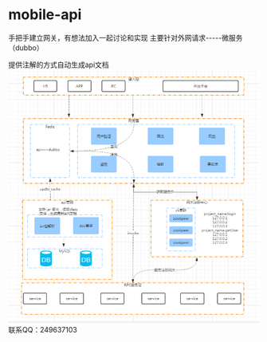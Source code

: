 # mobile-api
手把手建立网关，有想法加入一起讨论和实现
主要针对外网请求-----微服务（dubbo）

提供注解的方式自动生成api文档
![Image text](https://github.com/hejianzxl/mobile-api/blob/develop0.1/1560508733.jpg)
联系QQ：249637103
